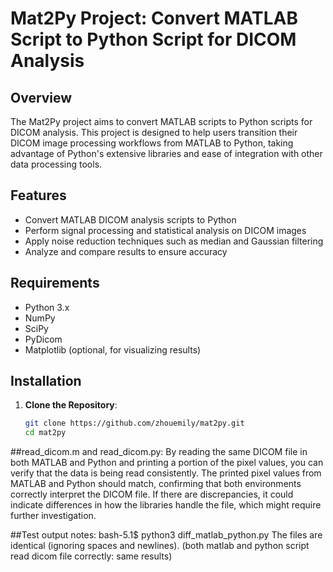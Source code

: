 # Mat2Py Project: Convert MATLAB Script to Python Script for DICOM Analysis

## Overview

The Mat2Py project aims to convert MATLAB scripts to Python scripts for DICOM analysis. This project is designed to help users transition their DICOM image processing workflows from MATLAB to Python, taking advantage of Python's extensive libraries and ease of integration with other data processing tools.

## Features

- Convert MATLAB DICOM analysis scripts to Python
- Perform signal processing and statistical analysis on DICOM images
- Apply noise reduction techniques such as median and Gaussian filtering
- Analyze and compare results to ensure accuracy

## Requirements

- Python 3.x
- NumPy
- SciPy
- PyDicom
- Matplotlib (optional, for visualizing results)

## Installation

1. **Clone the Repository**:
   ```bash
   git clone https://github.com/zhouemily/mat2py.git
   cd mat2py

##read_dicom.m and read_dicom.py:
By reading the same DICOM file in both MATLAB and Python and printing a portion of the pixel values, 
you can verify that the data is being read consistently. The printed pixel values from MATLAB and Python should match, 
confirming that both environments correctly interpret the DICOM file. If there are discrepancies, 
it could indicate differences in how the libraries handle the file, which might require further investigation.

##Test output notes:
bash-5.1$ python3 diff_matlab_python.py
The files are identical (ignoring spaces and newlines).
(both matlab and python script read dicom file correctly: same results)
